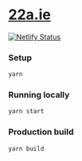 # [22a.ie](https://22a.ie)

[![Netlify Status](https://api.netlify.com/api/v1/badges/12cd69d8-cc9c-45b6-b20c-2b6ba09a0bbc/deploy-status)](https://app.netlify.com/sites/22a/deploys)

### Setup

```bash
yarn
```

### Running locally

```bash
yarn start
```

### Production build

```bash
yarn build
```
